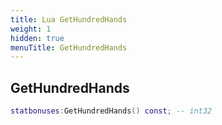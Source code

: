 ```yaml
---
title: Lua GetHundredHands
weight: 1
hidden: true
menuTitle: GetHundredHands
---
```

## GetHundredHands
```lua
statbonuses:GetHundredHands() const; -- int32
```